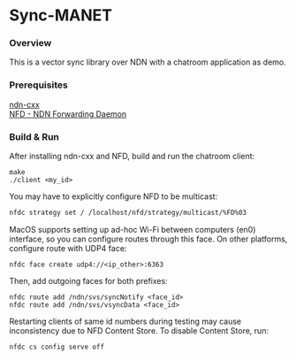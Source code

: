 # Sync-MANET
### Overview

This is a vector sync library over NDN with a chatroom application as demo. 

### Prerequisites

[ndn-cxx](https://github.com/named-data/ndn-cxx)  
[NFD - NDN Forwarding Daemon](https://github.com/named-data/NFD)

### Build & Run

After installing ndn-cxx and NFD, build and run the chatroom client:
```
make
./client <my_id>
```

You may have to explicitly configure NFD to be multicast:
```bash
nfdc strategy set / /localhost/nfd/strategy/multicast/%FD%03
```

MacOS supports setting up ad-hoc Wi-Fi between computers (en0) interface, so you can configure routes through this face. On other platforms, configure route with UDP4 face:

```
nfdc face create udp4://<ip_other>:6363
```

Then, add outgoing faces for both prefixes:

```
nfdc route add /ndn/svs/syncNotify <face_id>
nfdc route add /ndn/svs/vsyncData <face_id>
```

Restarting clients of same id numbers during testing may cause inconsistency due to NFD Content Store. To disable Content Store, run:

```
nfdc cs config serve off
```
